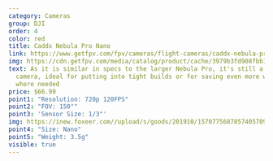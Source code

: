 ```yaml
---
category: Cameras
group: DJI
order: 4
color: red
title: Caddx Nebula Pro Nano
link: https://www.getfpv.com/fpv/cameras/flight-cameras/caddx-nebula-pro-nano-digital-fpv-camera.html
img: https://cdn.getfpv.com/media/catalog/product/cache/3979b3fd908fbb12b31974edb6316b2e/4/_/4_a2d95a28-e23c-4667-9d6d-c9df28a7a1e7_1500x.jpeg
text: As it is similar in specs to the larger Nebula Pro, it's still a great
  camera, ideal for putting into tight builds or for saving even more weight
  where needed
price: $66.99
point1: "Resolution: 720p 120FPS"
point2: "FOV: 150°"
point3: 'Sensor Size: 1/3"'
img: https://inew.foxeer.com//upload/s/goods/201910/1570775687857405709.images.400x400.jpg
point4: "Size: Nano"
point5: "Weight: 3.5g"
visible: true
---
```

